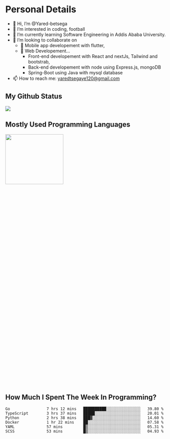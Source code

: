 <h1>Personal Details</h1>

- 👋 Hi, I’m @Yared-betsega
- 👀 I’m interested in coding, football
- 🌱 I’m currently learning Software Engineering in Addis Ababa University.
- 💞️ I’m looking to collaborate on
  - 💞️ Mobile app developement with flutter, 
  - 💞️ Web Developement...
    - Front-end developement with React and nextJs, Tailwind and bootstrab, 
    - Back-end developement with node using Express.js, mongoDB
    - Spring-Boot using Java with mysql database
- 📫 How to reach me: yaredtsegaye120@gmail.com

<h2>My Github Status</h2>
<img src = "https://github-readme-stats.vercel.app/api?username=Yared-betsega&&show_icons=true&title_color=ffffff&icon_color=bb2acf&text_color=daf7dc&bg_color=151515"/>

<h2>Mostly Used Programming Languages</h2>
<img  src="https://wakatime.com/share/@yared/2ea83f02-29da-45b1-ac83-e77e61ce9fc0.svg" width = "60%" height = "20%"/>



<h2>How Much I Spent The Week In Programming?</h2>
<!--START_SECTION:waka-->

```text
Go                7 hrs 12 mins   ██████████░░░░░░░░░░░░░░░   39.80 %
TypeScript        3 hrs 37 mins   █████░░░░░░░░░░░░░░░░░░░░   20.01 %
Python            2 hrs 38 mins   ███▓░░░░░░░░░░░░░░░░░░░░░   14.60 %
Docker            1 hr 22 mins    ██░░░░░░░░░░░░░░░░░░░░░░░   07.58 %
YAML              57 mins         █▒░░░░░░░░░░░░░░░░░░░░░░░   05.31 %
SCSS              53 mins         █▒░░░░░░░░░░░░░░░░░░░░░░░   04.93 %
```

<!--END_SECTION:waka-->

